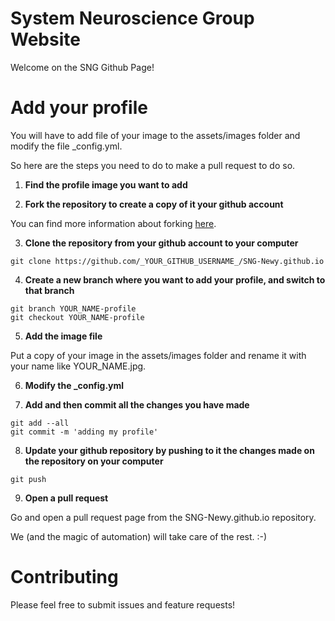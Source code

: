 # System Neuroscience Group Website

Welcome on the SNG Github Page!


# Add your profile

You will have to add file of your image to the assets/images folder and modify the file _config.yml.

So here are the steps you need to do to make a pull request to do so.

1. **Find the profile image you want to add**

2. **Fork the repository to create a copy of it your github account**

You can find more information about forking [here](https://docs.github.com/en/github/getting-started-with-github/fork-a-repo).

3. **Clone the repository from your github account to your computer**

```
git clone https://github.com/_YOUR_GITHUB_USERNAME_/SNG-Newy.github.io
```

4. **Create a new branch where you want to add your profile, and switch to that branch**

```
git branch YOUR_NAME-profile
git checkout YOUR_NAME-profile
```

5. **Add the image file**

Put a copy of your image in the assets/images folder and rename it with your name like YOUR_NAME.jpg.

6. **Modify the _config.yml**

7. **Add and then commit all the changes you have made**

```
git add --all
git commit -m 'adding my profile'
```

8. **Update your github repository by pushing to it the changes made on the repository on your computer**

```
git push
```

9. **Open a pull request**

Go and open a pull request page from the SNG-Newy.github.io repository.

We (and the magic of automation) will take care of the rest. :-)



# Contributing

Please feel free to submit issues and feature requests!
